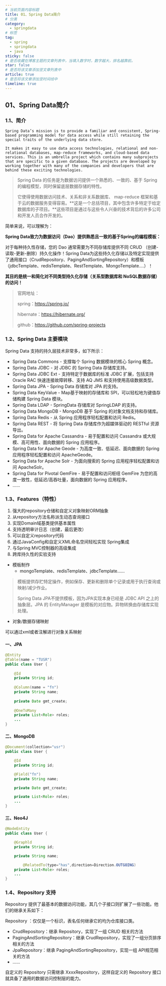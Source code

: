 ```yaml
---
# 当前页面内容标题
title: 01、Spring Data简介
# 分类
category:
  - springdata
# 标签
tag: 
  - spring
  - springdata
  - java
sticky: false
# 是否收藏在博客主题的文章列表中，当填入数字时，数字越大，排名越靠前。
star: false
# 是否将该文章添加至文章列表中
article: true
# 是否将该文章添加至时间线中
timeline: true
---
```


01、Spring Data简介
---

### 1.1、简介

```
Spring Data’s mission is to provide a familiar and consistent, Spring-based programming model for data access while still retaining the special traits of the underlying data store.

It makes it easy to use data access technologies, relational and non-relational databases, map-reduce frameworks, and cloud-based data services. This is an umbrella project which contains many subprojects that are specific to a given database. The projects are developed by working together with many of the companies and developers that are behind these exciting technologies.

```

> Spring Data 的任务是为数据访问提供一个熟悉的、一致的、基于 Spring 的编程模型，同时保留底层数据存储的特性。
>
> 它使得使用数据访问技术、关系和非关系数据库、 map-reduce 框架和基于云的数据服务变得容易。**这是一个总括项目，其中包含许多特定于给定数据库的子项目。**这些项目是通过与这些令人兴奋的技术背后的许多公司和开发人员合作开发的。

简单来说，可以理解为：

**Spring Data致力为数据访问（Dao）提供熟悉且一致的基于Spring的编程模板：**

对于每种持久性存储，您的 Dao 通常需要为不同存储库提供不同 CRUD （创建-读取-更新-删除）持久化操作！Spring Data为这些持久化存储以及特定实现提供了通用接口（CrudRepository、PagingAndSortingRepository）和模板（jdbcTemplate、redisTemplate、RestTemplate、MongoTemplate….）！

**其目的是统一和简化对不同类型持久化存储（关系型数据库和 NoSQL数据存储）的访问！**



> 官网地址：
>
> spring：https://spring.io/
>
> hibernate：https://hibernate.org/
>
> github：https://github.com/spring-projects

### 1.2、Spring Data 主要模块

Spring Data 支持的持久层技术非常多，如下所示：

- Spring Data Commons - 支撑每个 Spring 数据模块的核心 Spring 概念。
- Spring Data JDBC - 对 JDBC 的 Spring Data 存储库支持。
- Spring Data JDBC Ext - 支持特定于数据库的标准 JDBC 扩展，包括支持 Oracle RAC 快速连接故障转移、支持 AQ JMS 和支持使用高级数据类型。
- Spring Data JPA - Spring Data 存储库对 JPA 的支持。
- Spring Data KeyValue - Map基于映射的存储库和 SPI，可以轻松地为键值存储构建 Spring Data 模块。
- Spring Data LDAP - SpringData 存储库对 SpringLDAP 的支持。
- Spring Data MongoDB - MongoDB 基于 Spring 的对象文档支持和存储库。
- Spring Data Redis - 从 Spring 应用程序轻松配置和访问 Redis。
- Spring Data REST - 将 Spring Data 存储库作为超媒体驱动的 RESTful 资源导出。
- Spring Data for Apache Cassandra - 易于配置和访问 Cassandra 或大规模、高可用性、面向数据的 Spring 应用程序。
- Spring Data for Apache Geode - 为高度一致、低延迟、面向数据的 Spring 应用程序轻松配置和访问 ApacheGeode。
- Spring Data for Apache Solr - 为面向搜索的 Spring 应用程序轻松配置和访问 ApacheSolr。
- Spring Data for Pivotal GemFire - 易于配置和访问枢纽 GemFire 为您的高度一致性，低延迟/高吞吐量，面向数据的 Spring 应用程序。
- ……

### 1.3、Features（特性）

1. 强大的repository仓储和自定义对象映射ORM抽象
2. 从repository方法名称派生动态查询接口
3. 实现Domain域基类提供基本属性
4. 支持透明审计日志（创建，最后更改）
5. 可以自定义repository代码
6. 通过JavaConfig和自定义XML命名空间轻松实现 Spring集成
7. 与Spring MVC控制器的高级集成
8. 跨库持久性的实验支持



- 模板制作
  - mongoTemplate、redisTemplate、jdbcTemplate……

> 模板提供存贮特定操作，例如保存、更新和删除单个记录或用于执行查询或映射/减少作业。
>
> Spring Data JPA不提供模板，因为JPA实现本身已经是 JDBC API 之上的抽象层。JPA 的 EntityManager 是模板的对应物。异物转换由存储库实现处理。

- 对象/数据存储映射

可以通过xml或者注解进行对象关系映射

#### 一、JPA

```java
@Entity
@Table(name = "TUSR")
public class User {
    
    @Id
    private String id;
    
    @Column(name = "fn")
    private String name;
    
    private Date gmt_create;
    
    @OneToMany
    private List<Role> roles;
    ...
}
```

#### 二、MongoDB

```java
@Document(collection="usr")
public class User {

    @Id
    private String id;

    @Field("fn")
    private String name;

    private Date gmt_create;

    private List<Role> roles;
    ...
}
```

#### 三、Neo4J

```java
@NodeEntity
public class User {

    @Graphld
    private String id;

    private String name;

		@RelatedTo(type="has",direction=Direction.OUTGOING)
    private List<Role> roles;
    ...
}
```

### 1.4、Repository 支持

Repository 提供了最基本的数据访问功能，其几个子接口则扩展了一些功能。他们的继承关系如下：

Repository ：仅仅是一个标识，表名任何继承它的均为仓库接口类。

- CrudRepository：继承 Repository，实现了一组 CRUD 相关的方法
- PagingAndSortingRepository：继承 CrudRepository，实现了一组分页排序相关的方法
- JpaRepository：继承 PagingAndSortingRepository，实现一组 API规范相关的方法
- ……

自定义的 Repository 只需继承 XxxxRepository，这样自定义的 Repository 接口就具备了通用的数据访问控制层的能力。